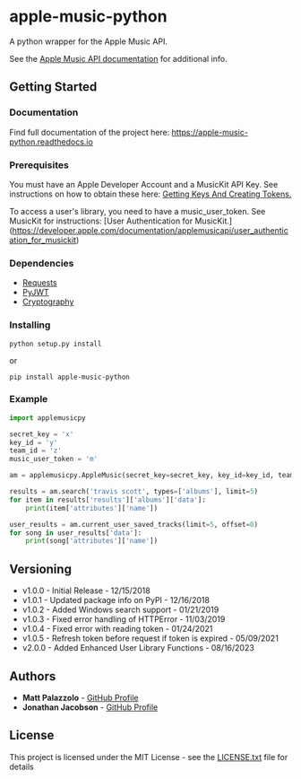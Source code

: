 # apple-music-python

A python wrapper for the Apple Music API. 

See the [Apple Music API documentation](https://developer.apple.com/documentation/applemusicapi) for additional info.

## Getting Started

### Documentation
Find full documentation of the project here:
https://apple-music-python.readthedocs.io

### Prerequisites

You must have an Apple Developer Account and a MusicKit API Key. See instructions on how to obtain these here: [Getting Keys And Creating Tokens.](https://developer.apple.com/documentation/applemusicapi/getting_keys_and_creating_tokens)

To access a user's library, you need to have a music_user_token. See MusicKit for instructions: [User Authentication for MusicKit.] (https://developer.apple.com/documentation/applemusicapi/user_authentication_for_musickit)

### Dependencies

- [Requests](https://github.com/requests/requests) 
- [PyJWT](https://github.com/jpadilla/pyjwt)
- [Cryptography](https://github.com/pyca/cryptography)

### Installing

```
python setup.py install
```

or

```
pip install apple-music-python
```

### Example

```python
import applemusicpy

secret_key = 'x'
key_id = 'y'
team_id = 'z'
music_user_token = 'm'

am = applemusicpy.AppleMusic(secret_key=secret_key, key_id=key_id, team_id=team_id, music_user_token=music_user_token)

results = am.search('travis scott', types=['albums'], limit=5)
for item in results['results']['albums']['data']:
    print(item['attributes']['name'])

user_results = am.current_user_saved_tracks(limit=5, offset=0)
for song in user_results['data']:
    print(song['attributes']['name'])
```

## Versioning

- v1.0.0 - Initial Release - 12/15/2018
- v1.0.1 - Updated package info on PyPI - 12/16/2018
- v1.0.2 - Added Windows search support - 01/21/2019
- v1.0.3 - Fixed error handling of HTTPError - 11/03/2019
- v1.0.4 - Fixed error with reading token - 01/24/2021
- v1.0.5 - Refresh token before request if token is expired - 05/09/2021
- v2.0.0 - Added Enhanced User Library Functions - 08/16/2023

## Authors

* **Matt Palazzolo** - [GitHub Profile](https://github.com/mpalazzolo)
* **Jonathan Jacobson** - [GitHub Profile](https://github.com/j-jacobson)

## License

This project is licensed under the MIT License - see the [LICENSE.txt](LICENSE.txt) file for details


